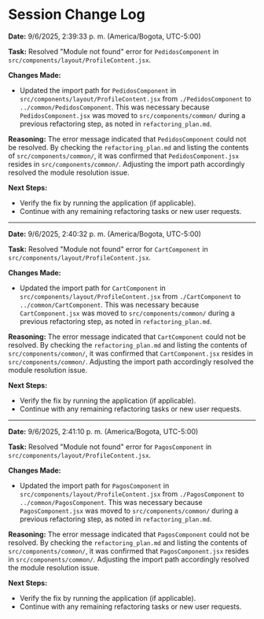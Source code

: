 # Session Change Log

**Date:** 9/6/2025, 2:39:33 p. m. (America/Bogota, UTC-5:00)

**Task:** Resolved "Module not found" error for `PedidosComponent` in `src/components/layout/ProfileContent.jsx`.

**Changes Made:**
- Updated the import path for `PedidosComponent` in `src/components/layout/ProfileContent.jsx` from `./PedidosComponent` to `../common/PedidosComponent`. This was necessary because `PedidosComponent.jsx` was moved to `src/components/common/` during a previous refactoring step, as noted in `refactoring_plan.md`.

**Reasoning:**
The error message indicated that `PedidosComponent` could not be resolved. By checking the `refactoring_plan.md` and listing the contents of `src/components/common/`, it was confirmed that `PedidosComponent.jsx` resides in `src/components/common/`. Adjusting the import path accordingly resolved the module resolution issue.

**Next Steps:**
- Verify the fix by running the application (if applicable).
- Continue with any remaining refactoring tasks or new user requests.

---

**Date:** 9/6/2025, 2:40:32 p. m. (America/Bogota, UTC-5:00)

**Task:** Resolved "Module not found" error for `CartComponent` in `src/components/layout/ProfileContent.jsx`.

**Changes Made:**
- Updated the import path for `CartComponent` in `src/components/layout/ProfileContent.jsx` from `./CartComponent` to `../common/CartComponent`. This was necessary because `CartComponent.jsx` was moved to `src/components/common/` during a previous refactoring step, as noted in `refactoring_plan.md`.

**Reasoning:**
The error message indicated that `CartComponent` could not be resolved. By checking the `refactoring_plan.md` and listing the contents of `src/components/common/`, it was confirmed that `CartComponent.jsx` resides in `src/components/common/`. Adjusting the import path accordingly resolved the module resolution issue.

**Next Steps:**
- Verify the fix by running the application (if applicable).
- Continue with any remaining refactoring tasks or new user requests.

---

**Date:** 9/6/2025, 2:41:10 p. m. (America/Bogota, UTC-5:00)

**Task:** Resolved "Module not found" error for `PagosComponent` in `src/components/layout/ProfileContent.jsx`.

**Changes Made:**
- Updated the import path for `PagosComponent` in `src/components/layout/ProfileContent.jsx` from `./PagosComponent` to `../common/PagosComponent`. This was necessary because `PagosComponent.jsx` was moved to `src/components/common/` during a previous refactoring step, as noted in `refactoring_plan.md`.

**Reasoning:**
The error message indicated that `PagosComponent` could not be resolved. By checking the `refactoring_plan.md` and listing the contents of `src/components/common/`, it was confirmed that `PagosComponent.jsx` resides in `src/components/common/`. Adjusting the import path accordingly resolved the module resolution issue.

**Next Steps:**
- Verify the fix by running the application (if applicable).
- Continue with any remaining refactoring tasks or new user requests.
